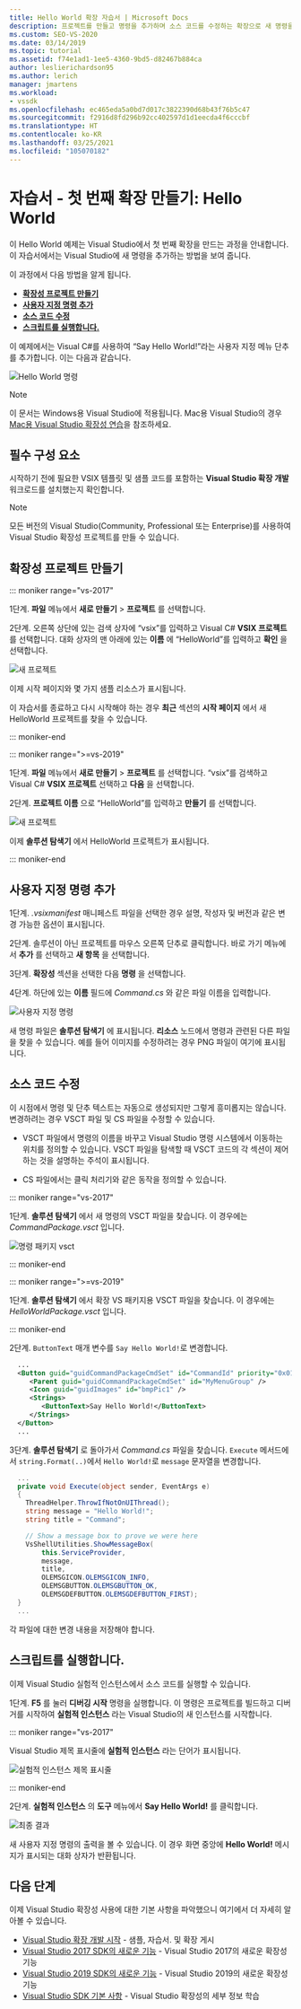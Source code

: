 ```yaml
---
title: Hello World 확장 자습서 | Microsoft Docs
description: 프로젝트를 만들고 명령을 추가하며 소스 코드를 수정하는 확장으로 새 명령을 Visual Studio에 추가하는 방법에 대해 알아봅니다.
ms.custom: SEO-VS-2020
ms.date: 03/14/2019
ms.topic: tutorial
ms.assetid: f74e1ad1-1ee5-4360-9bd5-d82467b884ca
author: leslierichardson95
ms.author: lerich
manager: jmartens
ms.workload:
- vssdk
ms.openlocfilehash: ec465eda5a0bd7d017c3822390d68b43f76b5c47
ms.sourcegitcommit: f2916d8fd296b92cc402597d1d1eecda4f6cccbf
ms.translationtype: HT
ms.contentlocale: ko-KR
ms.lasthandoff: 03/25/2021
ms.locfileid: "105070182"
---
```

# <a name="tutorial---create-your-first-extension-hello-world"></a>자습서 - 첫 번째 확장 만들기: Hello World

이 Hello World 예제는 Visual Studio에서 첫 번째 확장을 만드는 과정을 안내합니다. 이 자습서에서는 Visual Studio에 새 명령을 추가하는 방법을 보여 줍니다.

이 과정에서 다음 방법을 알게 됩니다.

* **[확장성 프로젝트 만들기](#create-an-extensibility-project)**
* **[사용자 지정 명령 추가](#add-a-custom-command)**
* **[소스 코드 수정](#modify-the-source-code)**
* **[스크립트를 실행합니다.](#run-it)**

이 예제에서는 Visual C#를 사용하여 “Say Hello World!”라는 사용자 지정 메뉴 단추를 추가합니다. 이는 다음과 같습니다.

![Hello World 명령](media/hello-world-say-hello-world.png)

> [!NOTE]
> 이 문서는 Windows용 Visual Studio에 적용됩니다. Mac용 Visual Studio의 경우 [Mac용 Visual Studio 확장성 연습](/visualstudio/mac/extending-visual-studio-mac-walkthrough)을 참조하세요.

## <a name="prerequisites"></a>필수 구성 요소

시작하기 전에 필요한 VSIX 템플릿 및 샘플 코드를 포함하는 **Visual Studio 확장 개발** 워크로드를 설치했는지 확인합니다.

> [!NOTE]
> 모든 버전의 Visual Studio(Community, Professional 또는 Enterprise)를 사용하여 Visual Studio 확장성 프로젝트를 만들 수 있습니다.

## <a name="create-an-extensibility-project"></a>확장성 프로젝트 만들기

::: moniker range="vs-2017"

1단계. **파일** 메뉴에서 **새로 만들기** > **프로젝트** 를 선택합니다.

2단계. 오른쪽 상단에 있는 검색 상자에 “vsix”를 입력하고 Visual C# **VSIX 프로젝트** 를 선택합니다. 대화 상자의 맨 아래에 있는 **이름** 에 “HelloWorld”를 입력하고 **확인** 을 선택합니다.

![새 프로젝트](media/hello-world-new-project.png)

이제 시작 페이지와 몇 가지 샘플 리소스가 표시됩니다.

이 자습서를 종료하고 다시 시작해야 하는 경우 **최근** 섹션의 **시작 페이지** 에서 새 HelloWorld 프로젝트를 찾을 수 있습니다.

::: moniker-end

::: moniker range=">=vs-2019"

1단계. **파일** 메뉴에서 **새로 만들기** > **프로젝트** 를 선택합니다. “vsix”를 검색하고 Visual C# **VSIX 프로젝트** 선택하고 **다음** 을 선택합니다.

2단계. **프로젝트 이름** 으로 “HelloWorld”를 입력하고 **만들기** 를 선택합니다.

![새 프로젝트](media/hello-world-new-project-2019.png)

이제 **솔루션 탐색기** 에서 HelloWorld 프로젝트가 표시됩니다.

::: moniker-end

## <a name="add-a-custom-command"></a>사용자 지정 명령 추가

1단계. *.vsixmanifest* 매니페스트 파일을 선택한 경우 설명, 작성자 및 버전과 같은 변경 가능한 옵션이 표시됩니다.

2단계. 솔루션이 아닌 프로젝트를 마우스 오른쪽 단추로 클릭합니다. 바로 가기 메뉴에서 **추가** 를 선택하고 **새 항목** 을 선택합니다.

3단계. **확장성** 섹션을 선택한 다음 **명령** 을 선택합니다.

4단계. 하단에 있는 **이름** 필드에 *Command.cs* 와 같은 파일 이름을 입력합니다.

![사용자 지정 명령](media/hello-world-vsix-command.png)

새 명령 파일은 **솔루션 탐색기** 에 표시됩니다. **리소스** 노드에서 명령과 관련된 다른 파일을 찾을 수 있습니다. 예를 들어 이미지를 수정하려는 경우 PNG 파일이 여기에 표시됩니다.

## <a name="modify-the-source-code"></a>소스 코드 수정

이 시점에서 명령 및 단추 텍스트는 자동으로 생성되지만 그렇게 흥미롭지는 않습니다. 변경하려는 경우 VSCT 파일 및 CS 파일을 수정할 수 있습니다.

* VSCT 파일에서 명령의 이름을 바꾸고 Visual Studio 명령 시스템에서 이동하는 위치를 정의할 수 있습니다. VSCT 파일을 탐색할 때 VSCT 코드의 각 섹션이 제어하는 것을 설명하는 주석이 표시됩니다.

* CS 파일에서는 클릭 처리기와 같은 동작을 정의할 수 있습니다.

::: moniker range="vs-2017"

1단계. **솔루션 탐색기** 에서 새 명령의 VSCT 파일을 찾습니다. 이 경우에는 *CommandPackage.vsct* 입니다.

![명령 패키지 vsct](media/hello-world-command-package-vsct.png)

::: moniker-end

::: moniker range=">=vs-2019"

1단계. **솔루션 탐색기** 에서 확장 VS 패키지용 VSCT 파일을 찾습니다. 이 경우에는 *HelloWorldPackage.vsct* 입니다.

::: moniker-end

2단계. `ButtonText` 매개 변수를 `Say Hello World!`로 변경합니다.

```xml
  ...
  <Button guid="guidCommandPackageCmdSet" id="CommandId" priority="0x0100" type="Button">
     <Parent guid="guidCommandPackageCmdSet" id="MyMenuGroup" />
     <Icon guid="guidImages" id="bmpPic1" />
     <Strings>
        <ButtonText>Say Hello World!</ButtonText>
     </Strings>
  </Button>
  ...
```

3단계. **솔루션 탐색기** 로 돌아가서 *Command.cs* 파일을 찾습니다. `Execute` 메서드에서 `string.Format(..)`에서 `Hello World!`로 `message` 문자열을 변경합니다.

```csharp
  ...
  private void Execute(object sender, EventArgs e)
  {
    ThreadHelper.ThrowIfNotOnUIThread();
    string message = "Hello World!";
    string title = "Command";

    // Show a message box to prove we were here
    VsShellUtilities.ShowMessageBox(
        this.ServiceProvider,
        message,
        title,
        OLEMSGICON.OLEMSGICON_INFO,
        OLEMSGBUTTON.OLEMSGBUTTON_OK,
        OLEMSGDEFBUTTON.OLEMSGDEFBUTTON_FIRST);
  }
  ...
```

각 파일에 대한 변경 내용을 저장해야 합니다.

## <a name="run-it"></a>스크립트를 실행합니다.

이제 Visual Studio 실험적 인스턴스에서 소스 코드를 실행할 수 있습니다.

1단계. **F5** 를 눌러 **디버깅 시작** 명령을 실행합니다. 이 명령은 프로젝트를 빌드하고 디버거를 시작하여 **실험적 인스턴스** 라는 Visual Studio의 새 인스턴스를 시작합니다.

::: moniker range="vs-2017"

Visual Studio 제목 표시줄에 **실험적 인스턴스** 라는 단어가 표시됩니다.

![실험적 인스턴스 제목 표시줄](media/hello-world-exp-instance.png)

::: moniker-end

2단계. **실험적 인스턴스** 의 **도구** 메뉴에서 **Say Hello World!** 를 클릭합니다.

![최종 결과](media/hello-world-final-result.png)

새 사용자 지정 명령의 출력을 볼 수 있습니다. 이 경우 화면 중앙에 **Hello World!** 메시지가 표시되는 대화 상자가 반환됩니다.

## <a name="next-steps"></a>다음 단계

이제 Visual Studio 확장성 사용에 대한 기본 사항을 파악했으니 여기에서 더 자세히 알아볼 수 있습니다.

* [Visual Studio 확장 개발 시작](starting-to-develop-visual-studio-extensions.md) - 샘플, 자습서. 및 확장 게시
* [Visual Studio 2017 SDK의 새로운 기능](what-s-new-in-the-visual-studio-2017-sdk.md) - Visual Studio 2017의 새로운 확장성 기능
* [Visual Studio 2019 SDK의 새로운 기능](whats-new-visual-studio-2019-sdk.md) - Visual Studio 2019의 새로운 확장성 기능
* [Visual Studio SDK 기본 사항](internals/inside-the-visual-studio-sdk.md) - Visual Studio 확장성의 세부 정보 학습
